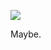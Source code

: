 ![](https://db-feed.s3.amazonaws.com/legacy/Screen_Shot_2019_04_04_at_10_37_44_AM-1554388689020.png)

Maybe.
